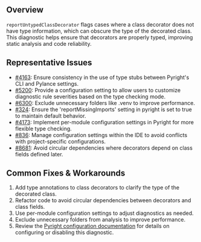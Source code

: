 ## Overview

`reportUntypedClassDecorator` flags cases where a class decorator does not have type information, which can obscure the type of the decorated class. This diagnostic helps ensure that decorators are properly typed, improving static analysis and code reliability.

## Representative Issues

-   [#4163](https://github.com/microsoft/pylance-release/issues/4163): Ensure consistency in the use of type stubs between Pyright's CLI and Pylance settings.
-   [#5200](https://github.com/microsoft/pylance-release/issues/5200): Provide a configuration setting to allow users to customize diagnostic rule severities based on the type checking mode.
-   [#6300](https://github.com/microsoft/pylance-release/issues/6300): Exclude unnecessary folders like .venv to improve performance.
-   [#324](https://github.com/microsoft/pyright/issues/324): Ensure the 'reportMissingImports' setting in pyright is set to true to maintain default behavior.
-   [#4173](https://github.com/microsoft/pyright/issues/4173): Implement per-module configuration settings in Pyright for more flexible type checking.
-   [#836](https://github.com/microsoft/pyright/issues/836): Manage configuration settings within the IDE to avoid conflicts with project-specific configurations.
-   [#8681](https://github.com/microsoft/pyright/issues/8681): Avoid circular dependencies where decorators depend on class fields defined later.

## Common Fixes & Workarounds

1. Add type annotations to class decorators to clarify the type of the decorated class.
2. Refactor code to avoid circular dependencies between decorators and class fields.
3. Use per-module configuration settings to adjust diagnostics as needed.
4. Exclude unnecessary folders from analysis to improve performance.
5. Review the [Pyright configuration documentation](https://github.com/microsoft/pyright/blob/main/docs/configuration.md#reportUntypedClassDecorator) for details on configuring or disabling this diagnostic.
